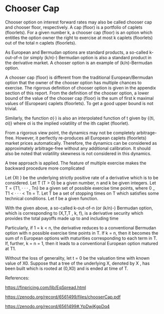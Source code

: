 # Chooser Cap

Chooser option on interest forward rates may also be called chooser cap and chooser floor, respectively. A cap (floor) is a portfolio of caplets (floorlets). For a given number k, a chooser cap (floor) is an option which entitles the option owner the right to exercise at most k caplets (floorlets) out of the total n caplets (floorlets). 

As European and Bermudan options are standard products, a so-called k-out-of-n (or simply (k/n)-) Bermudan option is also a standard product in the derivative market. A chooser option is an example of (k/n)-Bermudan option. 

A chooser cap (floor) is different from the traditional European/Bermudan option that the owner of the chooser option has multiple chances to exercise. The rigorous definition of chooser option is given in the appendix section of this report. From the definition of the chooser option, a lower bound of the value of the chooser cap (floor) is the sum of first k maximal values of (European) caplets (floorlets). To get a good upper bound is not trivial.

Similarly, the function σ(·) is also an interpolated function of t given by {(ti, σi)} where σi is the implied volatility of the ith caplet (floorlet).

From a rigorous view point, the dynamics may not be completely arbitrage-free. However, it perfectly re-produces all European caplets (floorlets) market prices automatically. Therefore, the dynamics can be considered as approximately arbitrage-free without any additional calibration. It should also be noted that volatility skewness is not considered in this dynamics.

A tree approach is applied. The feature of multiple exercise makes the backward procedure more complicated

Let {Xt } be the underlying strictly positive rate of a derivative which is to be considered. Let T (T > 0) be a given number, n and k be given integers. Let T = {T1, · · · , Tn} be a given set of possible exercise time points, where 0 _ T1 < · · · < Tn = T. Let T be a set of stopping times on T which satisfies some technical conditions. Let f be a given function.

With the given above, a so-called k-out-of-n (or (k/n)-) Bermudan option, which is corresponding to (X,T,T , k, f), is a derivative security which provides the total payoffs made up to and including time 

Particularly, if 1 = k < n, the derivative reduces to a conventional Bermudan option with n possible exercise time points in T. If k = n, then it becomes the sum of n European options with maturities corresponding to each term in T. If, further, k = n = 1, then it leads to a conventional European option matured at T1.

Without the loss of generality, let t = 0 be the valuation time with known value of X0. Suppose that a tree of the underlying X, denoted by X , has been built which is rooted at (0,X0) and is ended at time of T.

References:

https://finpricing.com/lib/EqSpread.html

https://zenodo.org/record/6561499/files/chooserCap.pdf

https://zenodo.org/record/6561499#.YpDwjKgpDq4
